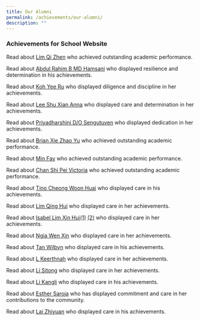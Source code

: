 ```yaml
---
title: Our Alumni
permalink: /achievements/our-alumni/
description: ""
---
```

### Achievements for School Website



Read about [Lim Qi Zhen](https://staging.d3sil9pzbw3lij.amplifyapp.com/images/Achievements/2020%20alumni%20lim%20qi%20zhen.jpg) who achieved outstanding academic performance.


Read about [Abdul Rahim B MD Hamsani](https://staging.d3sil9pzbw3lij.amplifyapp.com/images/Abdul%20Rahim%20B%20MD%20Hamsani.jpg) who displayed resilience and determination in his achievements.  

Read about [Koh Yee Ru](https://staging.d3sil9pzbw3lij.amplifyapp.com/images/Koh%20Yee%20Ru.jpg) who displayed diligence and discipline in her achievements. 

Read about [Lee Shu Xian Anna](https://staging.d3sil9pzbw3lij.amplifyapp.com/images/Abdul%20Rahim%20B%20MD%20Hamsani%20&%20Lee%20Shu%20Xian%20Anna.jpg) who displayed care and determination in her achievements.  

Read about [Priyadharshini D/O Sengutuven](https://staging.d3sil9pzbw3lij.amplifyapp.com/images/Priyadharshini%20DO%20Sengutuven.jpg) who displayed dedication in her achievements.  
  
Read about [Brian Xie Zhao Yu](https://staging.d3sil9pzbw3lij.amplifyapp.com/images/Brian%20Xie%20Zhao%20Yu.jpg) who achieved outstanding academic performance.  
 
Read about [Min Fay](https://staging.d3sil9pzbw3lij.amplifyapp.com/images/Jingli%20Kixon%20&%20Min%20Fay.jpg) who achieved outstanding academic performance.  

Read about [Chan Shi Pei Victoria](https://staging.d3sil9pzbw3lij.amplifyapp.com/images/Chan%20Shi%20Pei%20Victoria.jpg) who achieved outstanding academic performance.  
 
Read about [Tino Cheong Woon Huai](https://staging.d3sil9pzbw3lij.amplifyapp.com/images/Tino%20Cheong%20Woon%20Huai.jpg) who displayed care in his achievements.  

Read about [Lim Qing Hui](https://staging.d3sil9pzbw3lij.amplifyapp.com/images/Lim%20Qing%20Hui.jpg) who displayed care in her achievements.

Read about [Isabel Lim Xin Hui(1)](https://staging.d3sil9pzbw3lij.amplifyapp.com/images/isabel%20lim.jpg) [(2)](https://staging.d3sil9pzbw3lij.amplifyapp.com/images/SET%2031.jpg) who displayed care in her achievements.  

Read about [Ngia Wen Xin](https://staging.d3sil9pzbw3lij.amplifyapp.com/images/ngiawenxin.jpg) who displayed care in her achievements.  

Read about [Tan Wilbyn](https://staging.d3sil9pzbw3lij.amplifyapp.com/images/SET%2012.jpg) who displayed care in his achievements.  

Read about [L Keerthnah](https://staging.d3sil9pzbw3lij.amplifyapp.com/images/SET%2013.jpg) who displayed care in her achievements.  

Read about [Li Sitong](https://staging.d3sil9pzbw3lij.amplifyapp.com/images/SET%2020.jpg) who displayed care in her achievements.  

Read about [Li Kangli](https://staging.d3sil9pzbw3lij.amplifyapp.com/images/SET%2032.jpg) who displayed care in his achievements. 

Read about [Esther Saroja](https://staging.d3sil9pzbw3lij.amplifyapp.com/images/Esther%20Saroja.jpg) who has displayed commitment and care in her contributions to the community. 

Read about [Lai Zhiyuan](https://staging.d3sil9pzbw3lij.amplifyapp.com/images/Lai%20Zhiyuan2010.jpg) who displayed care in his achievements.